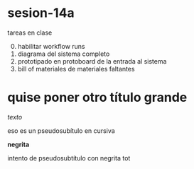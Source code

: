 # sesion-14a

tareas en clase

0. habilitar workflow runs
1. diagrama del sistema completo
2. prototipado en protoboard de la entrada al sistema
3. bill of materiales de materiales faltantes

# quise poner otro título grande

_texto_

eso es un pseudosubítulo en cursiva

**negrita**

intento de pseudosubtítulo con negrita tot



  
